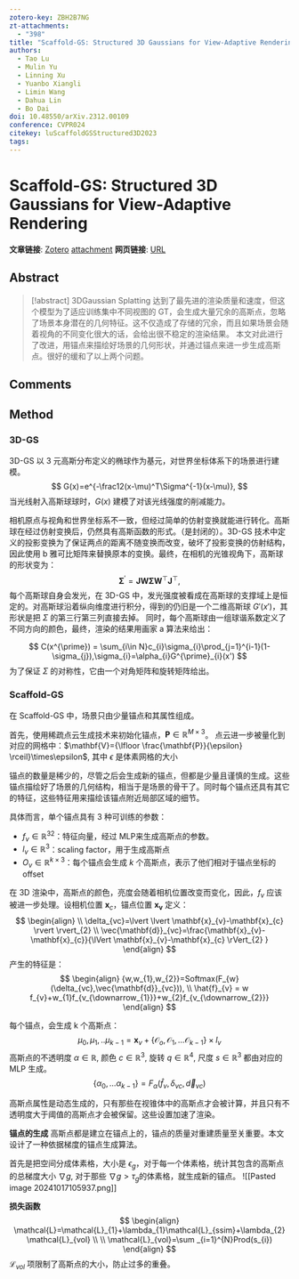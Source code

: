 ```yaml
---
zotero-key: ZBH2B7NG
zt-attachments:
  - "398"
title: "Scaffold-GS: Structured 3D Gaussians for View-Adaptive Rendering"
authors:
  - Tao Lu
  - Mulin Yu
  - Linning Xu
  - Yuanbo Xiangli
  - Limin Wang
  - Dahua Lin
  - Bo Dai
doi: 10.48550/arXiv.2312.00109
conference: CVPR024
citekey: luScaffoldGSStructured3D2023
tags:
---
```

# Scaffold-GS: Structured 3D Gaussians for View-Adaptive Rendering

**文章链接**: [Zotero](zotero://select/library/items/ZBH2B7NG) [attachment](<file:///home/ilot/Documents/Zotero/storage/GRDG65UN/Lu%20%E7%AD%89%20-%202023%20-%20Scaffold-GS%20Structured%203D%20Gaussians%20for%20View-Adaptive%20Rendering.pdf>)
**网页链接**: [URL](http://arxiv.org/abs/2312.00109)
## Abstract

>[!abstract]
>3DGaussian Splatting 达到了最先进的渲染质量和速度，但这个模型为了适应训练集中不同视图的 GT，会生成大量冗余的高斯点，忽略了场景本身潜在的几何特征。这不仅造成了存储的冗余，而且如果场景会随着视角的不同变化很大的话，会给出很不稳定的渲染结果。
>本文对此进行了改进，用锚点来描绘好场景的几何形状，并通过锚点来进一步生成高斯点。很好的缓和了以上两个问题。



## Comments

## Method

### 3D-GS
3D-GS 以 3 元高斯分布定义的椭球作为基元，对世界坐标体系下的场景进行建模。
$$
G(x)=e^{-\frac12(x-\mu)^T\Sigma^{-1}(x-\mu)},
$$
当光线射入高斯球球时，$G(x)$ 建模了对该光线强度的削减能力。

相机原点与视角和世界坐标系不一致，但经过简单的仿射变换就能进行转化。高斯球在经过仿射变换后，仍然具有高斯函数的形式。（是封闭的）。3D-GS 技术中定义的投影变换为了保证两点的距离不随变换而改变，破坏了投影变换的仿射结构，因此使用 b 雅可比矩阵来替换原本的变换。最终，在相机的光锥视角下，高斯球的形状变为：
$$
\boldsymbol{\Sigma}^{\prime}=\boldsymbol{J}\boldsymbol{W\Sigma}\boldsymbol{W}^{\top}\boldsymbol{J}^{\top},
$$
每个高斯球自身会发光，在 3D-GS 中，发光强度被看成在高斯球的支撑域上是恒定的。对高斯球沿着纵向维度进行积分，得到的仍旧是一个二维高斯球 $G'(x')$，其形状是把 $\Sigma$ 的第三行第三列直接去掉。
同时，每个高斯球由一组球谐系数定义了不同方向的颜色，最终，渲染的结果用画家 a 算法来给出：

$$
C(x^{\prime})  = \sum_{i\in N}c_{i}\sigma_{i}\prod_{j=1}^{i-1}(1-\sigma_{j}),\sigma_{i}=\alpha_{i}G^{\prime}_{i}(x')
$$
为了保证 $\Sigma$ 的对称性，它由一个对角矩阵和旋转矩阵给出。

### Scaffold-GS
在 Scaffold-GS 中，场景只由少量锚点和其属性组成。

首先，使用稀疏点云生成技术来初始化锚点，$\mathbf{P} \in  \mathbb{R}^{M\times 3}$。
点云进一步被量化到对应的网格中：$\mathbf{V}={\lfloor \frac{\mathbf{P}}{\epsilon} \rceil}\times\epsilon$, 其中 $\epsilon$ 是体素网格的大小

锚点的数量是稀少的，尽管之后会生成新的锚点，但都是少量且谨慎的生成。这些锚点描绘好了场景的几何结构，相当于是场景的骨干了。同时每个锚点还具有其它的特征，这些特征用来描绘该锚点附近局部区域的细节。

具体而言，单个锚点具有 3 种可训练的参数：
- $f_{v}\in \mathbb{R}^{32}$：特征向量，经过 MLP来生成高斯点的参数。
- $l_{v}\in \mathbb{R}^{3}$：scaling factor，用于生成高斯点
- $\mathbf{}{O}_{v}\in \mathbb{R}^{k\times 3}$：每个锚点会生成 $k$ 个高斯点，表示了他们相对于锚点坐标的 offset

在 3D 渲染中，高斯点的颜色，亮度会随着相机位置改变而变化，因此，$f_{v}$ 应该被进一步处理。设相机位置 $\mathbf{x}_{c}$，锚点位置 $\mathbf{x_{v}}$
定义：
$$
\begin{align} \\
\delta_{vc}=\lvert \lvert \mathbf{x}_{v}-\mathbf{x}_{c} \rvert  \rvert_{2} \\
\vec{\mathbf{d}}_{vc}=\frac{\mathbf{x}_{v}-\mathbf{x}_{c}}{\lVert \mathbf{x}_{v}-\mathbf{x}_{c} \rVert_{2} }
\end{align}
$$
产生的特征是：
$$
\begin{align}
{w,w_{1},w_{2}}=Softmax(F_{w}(\delta_{vc},\vec{\mathbf{d}}_{vc})), \\
\hat{f}_{v} = w f_{v}+w_{1}f_{v_{\downarrow_{1}}}+w_{2}f_{v_{\downarrow_{2}}}
\end{align}
$$

每个锚点，会生成 k 个高斯点：
$$
{\mu_{0},\mu_{1},..\mu_{k-1}}=\mathbf{x}_{v}+\{\mathcal{O}_{o},\mathcal{O}_{1},\dots \mathcal{O}_{k-1}\}\times l_{v}
$$
高斯点的不透明度 $\alpha \in \mathbb{R}$, 颜色 $c\in \mathbb{R}^{3}$, 旋转 $q\in \mathbb{R}^{4}$, 尺度 $s\in \mathbb{R}^{3}$ 都由对应的 MLP 生成。
$$
\{\alpha_{0},\dots\alpha_{k-1}\}=F_{\alpha}(\hat{f}_{v},\delta_{vc},\vec{d}_{vc})
$$

高斯点属性是动态生成的，只有那些在视锥体中的高斯点才会被计算，并且只有不透明度大于阈值的高斯点才会被保留。这些设置加速了渲染。


**锚点的生成**
高斯点都是建立在锚点上的，锚点的质量对重建质量至关重要。本文设计了一种依据梯度的锚点生成算法。

首先是把空间分成体素格，大小是 $\epsilon_{g}$，对于每一个体素格，统计其包含的高斯点的总梯度大小 $\nabla g$, 对于那些 $\nabla g>\tau_{g}$的体素格，就生成新的锚点。
![[Pasted image 20241017105937.png]]


**损失函数**
$$
\begin{align}
\mathcal{L}=\mathcal{L}_{1}+\lambda_{1}\mathcal{L}_{ssim}+\lambda_{2}
\mathcal{L}_{vol} \\ \\
\mathcal{L}_{vol}=\sum _{i=1}^{N}Prod(s_{i})
\end{align}
$$
$\mathcal{L}_{vol}$ 项限制了高斯点的大小，防止过多的重叠。